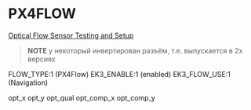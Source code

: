 # PX4FLOW

[Optical Flow Sensor Testing and Setup](https://ardupilot.org/plane/docs/common-optical-flow-sensor-setup.html)

> **NOTE**
> у некоторый инвертирован разъём, т.е. выпускается в 2х версиях

FLOW_TYPE:1 (PX4Flow)
EK3_ENABLE:1 (enabled)
EK3_FLOW_USE:1 (Navigation)

opt_x
opt_y
opt_qual
opt_comp_x
opt_comp_y
